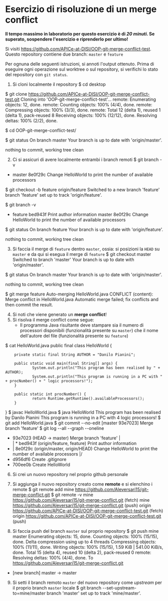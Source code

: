 # Esercizio di risoluzione di un merge conflict

**Il tempo massimo in laboratorio per questo esercizio è di _20 minuti_.
Se superato, sospendere l'esercizio e riprenderlo per ultimo!**

Si visiti https://github.com/APICe-at-DISI/OOP-git-merge-conflict-test.
Questo repository contiene due branch: `master` e `feature`

Per ognuna delle seguenti istruzioni, si annoti l'output ottenuto.
Prima di eseguire ogni operazione sul worktree o sul repository,
si verifichi lo stato del repository con `git status`.

1. Si cloni localmente il repository
$ cd desktop

$ git clone https://github.com/APICe-at-DISI/OOP-git-merge-conflict-test.git
Cloning into 'OOP-git-merge-conflict-test'...
remote: Enumerating objects: 12, done.
remote: Counting objects: 100% (4/4), done.
remote: Compressing objects: 100% (3/3), done.
remote: Total 12 (delta 1), reused 1 (delta 1), pack-reused 8
Receiving objects: 100% (12/12), done.
Resolving deltas: 100% (2/2), done.

$ cd OOP-git-merge-conflict-test/

$ git status
On branch master
Your branch is up to date with 'origin/master'.

nothing to commit, working tree clean

2. Ci si assicuri di avere localmente entrambi i branch remoti
$ git branch -v
* master 8e0f29c Change HelloWorld to print the number of available processors

$ git checkout -b feature origin/feature
Switched to a new branch 'feature'
branch 'feature' set up to track 'origin/feature'.

$ git branch -v
* feature bed943f Print author information
  master  8e0f29c Change HelloWorld to print the number of available processors

$ git status
On branch feature
Your branch is up to date with 'origin/feature'.

nothing to commit, working tree clean

3. Si faccia il merge di `feature` dentro `master`, ossia: si posizioni la `HEAD` su `master`
   e da qui si esegua il merge di `feature`
$ git checkout master
Switched to branch 'master'
Your branch is up to date with 'origin/master'.

$ git status
On branch master
Your branch is up to date with 'origin/master'.

nothing to commit, working tree clean

$ git merge feature
Auto-merging HelloWorld.java
CONFLICT (content): Merge conflict in HelloWorld.java
Automatic merge failed; fix conflicts and then commit the result.

4. Si noti che viene generato un **merge conflict**!
5. Si risolva il merge conflict come segue:
   - Il programma Java risultante deve stampare sia il numero di processori disponibili
     (funzionalità presente su `master`)
     che il nome dell'autore del file
     (funzionalità presente su `feature`)

$ cat HelloWorld.java
public final class HelloWorld {

        private static final String AUTHOR = "Danilo Pianini";

        public static void main(final String[] args) {
                System.out.println("This program has been realised by " + AUTHOR);
                System.out.println("This program is running in a PC with " + procNumber() + " logic processors!");
        }

        public static int procNumber() {
                return Runtime.getRuntime().availableProcessors();
        }

}
$ javac HelloWorld.java
$ java HelloWorld
This program has been realised by Danilo Pianini
This program is running in a PC with 4 logic processors!
$ git add HelloWorld.java
$ git commit --no-edit
[master 93e7023] Merge branch 'feature'
$ git log --all --graph --oneline
*   93e7023 (HEAD -> master) Merge branch 'feature'
|\
| * bed943f (origin/feature, feature) Print author information
* | 8e0f29c (origin/master, origin/HEAD) Change HelloWorld to print the number of available processors
|/
* d956df6 Create .gitignore
* 700ee0b Create HelloWorld

6. Si crei un nuovo repository nel proprio github personale
7. Si aggiunga il nuovo repository creato come **remote** e si elenchino i remote
$ git remote add mine https://github.com/Aleversari15/git-merge-conflict.git
$ git remote -v
mine    https://github.com/Aleversari15/git-merge-conflict.git (fetch)
mine    https://github.com/Aleversari15/git-merge-conflict.git (push)
origin  https://github.com/APICe-at-DISI/OOP-git-merge-conflict-test.git (fetch)
origin  https://github.com/APICe-at-DISI/OOP-git-merge-conflict-test.git (push)

8. Si faccia push del branch `master` sul proprio repository
$ git push mine master
Enumerating objects: 15, done.
Counting objects: 100% (15/15), done.
Delta compression using up to 4 threads
Compressing objects: 100% (11/11), done.
Writing objects: 100% (15/15), 1.59 KiB | 541.00 KiB/s, done.
Total 15 (delta 4), reused 10 (delta 2), pack-reused 0
remote: Resolving deltas: 100% (4/4), done.
To https://github.com/Aleversari15/git-merge-conflict.git
 * [new branch]      master -> master

9. Si setti il branch remoto `master` del nuovo repository come *upstream* per il proprio branch `master` locale
$ git branch --set-upstream-to=mine/master
branch 'master' set up to track 'mine/master'.
